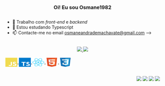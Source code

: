 ### <div align="center">Oi! Eu sou Osmane1982</div>
##


- 🔭 Trabalho com <em>front-end</em> e <em>backend</em>
- 🌱 Estou estudando Typescript
- 📫 Contacte-me no email osmaneandrademachavate@gmail.com 
-->

<div align="center" style="display:inline_block"><br>
  <a href="https://github.com/osmane1982">
  <img height="180em" src="https://github-readme-stats.vercel.app/api?username=osmane1982&show_icons=true&theme=dark&include_all_commits=true&count_private=true"/>
  <img height="180em" src="https://github-readme-stats.vercel.app/api/top-langs/?username=osmane1982&layout=compact&langs_count=7&theme=dark"/>
</div>
  
  <div style="display: inline_block"><br>
  <img align="center" alt="osmane-Js" height="30" width="40" src="https://raw.githubusercontent.com/devicons/devicon/master/icons/javascript/javascript-plain.svg">
  <img align="center" alt="osmane-Ts" height="30" width="40" src="https://raw.githubusercontent.com/devicons/devicon/master/icons/typescript/typescript-plain.svg">
  <img align="center" alt="osmane-React" height="30" width="40" src="https://raw.githubusercontent.com/devicons/devicon/master/icons/react/react-original.svg">
  <img align="center" alt="osmane-HTML" height="30" width="40" src="https://raw.githubusercontent.com/devicons/devicon/master/icons/html5/html5-original.svg">
  <img align="center" alt="osmane-CSS" height="30" width="40" src="https://raw.githubusercontent.com/devicons/devicon/master/icons/css3/css3-original.svg">
</div>
  
  ##
  
  <div align="right"> 
  <a href="https://www.youtube.com/channel/UCWE0wJW8LQtMktKXq40vIVQ" target="_blank"><img src="https://img.shields.io/badge/YouTube-FF0000?style=for-the-badge&logo=youtube&logoColor=white" target="_blank"></a>
  <a href="https://instagram.com/osmaneandrade" target="_blank"><img src="https://img.shields.io/badge/-Instagram-%23E4405F?style=for-the-badge&logo=instagram&logoColor=white" target="_blank"></a>
  <a href = "osmaneandrademachavate@gmail.com"><img src="https://img.shields.io/badge/-Gmail-%23333?style=for-the-badge&logo=gmail&logoColor=white" target="_blank"></a>
  <a href="https://www.linkedin.com/in/osmane-andrade-machavate-45875016a" target="_blank"><img src="https://img.shields.io/badge/-LinkedIn-%230077B5?style=for-the-badge&logo=linkedin&logoColor=white" target="_blank"></a> 
<!--     
![Snake animation](https://github.com/osmane1982/osmane1982/blob/output/github-contribution-grid-snake.svg) -->
